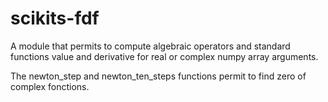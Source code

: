 scikits-fdf
===========

A module that permits to compute algebraic operators and standard functions value and derivative for real or complex numpy array arguments.

The newton_step and newton_ten_steps functions permit to find zero of complex fonctions.
